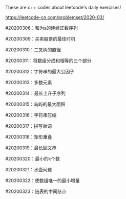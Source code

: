 These are c++ codes about leetcode's daily exercises!  

https://leetcode-cn.com/problemset/2020-03/  

#20200306：和为s的连续正数序列  

#20200309：买卖股票的最佳时机  

#20200310：二叉树的直径

#20200311：将数组分成和相等的三个部分

#20200312：字符串的最大公因子

#20200313：多数元素

#20200314：最长上升子序列

#20200315：岛屿的最大面积

#20200316：字符串压缩

#20200317：拼写单词

#20200318：矩形重叠

#20200319：最长回文串

#20200320：最小的k个数

#20200321：水壶问题

#20200322：使数组唯一的最小增量

#20200323：链表的中间结点
